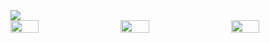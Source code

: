 <img src="https://profile-cards-git-master.jamespatrickgill.vercel.app/api/getMainCard" />
<div style="display: flex; justify-content: space-between;" >
<img width="30%" src="https://profile-cards-git-master.jamespatrickgill.vercel.app/api/getPortfolioCard" />
<img width="30%" src="https://profile-cards-git-master.jamespatrickgill.vercel.app/api/getPortfolioCard" />
<img width="30%" src="https://profile-cards-git-master.jamespatrickgill.vercel.app/api/getPortfolioCard" />
</div>
